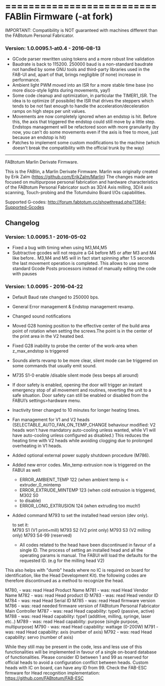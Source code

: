 ==========================
FABlin Firmware (-at fork)
==========================

IMPORTANT: Compatibility is NOT guaranteed with machines different than the FABtotum Personal Fabricator.

### Version: 1.0.0095.1-at0.4 - 2016-08-13
* GCode parser rewritten using tokens and a more robust line validation
* Baudrate is back to 115200. 250000 baud is a non-standard baudrate not handled by some GNU tools and third-party libraries used in the FAB-UI and, apart of that, brings negligible (if none) increase in performance.
* Ambient light PWM moved into an ISR for a more stable time base (no more disco-style lights during movements, yay!)
* Some code cleanup and optimization, in particular the TIMER1_ISR. The idea is to optimize (if possibile) the ISR that drives the steppers which tends to be not fast enough to handle the acceleration/deceleration ramps on high steps per unit values.
* Movements are now completely ignored when an endstop is hit. Before this, the axis that triggered the endstop could still move by a little step. Endstops management will be refactored soon with more granularity (by now, you can't do some movements even if the axis is free to move, just because an endstop is hit)
* Patches to implement some custom modifications to the machine (which doesn't break the compatibility with the official trunk by the way)

----------------------------------

FABtotum Marlin Derivate Firmware.

This is the FABlin, a Marlin Derivate Firmware. Marlin was originally created by Erik Zalm (https://github.com/ErikZalm/Marlin)
The changes made are focused on multipurpose personal fabrication and hardware characteristics of the FABtotum Personal Fabricator such as 3D/4 Axis milling, 3D/4 axis scanning, Touch-probing and the Totumduino Board I/Os capabilities.

Supported G-codes: http://forum.fabtotum.cc/showthread.php?1364-Supported-Gcodes

## Changelog
### Version: 1.0.0095.1 - 2016-05-02
* Fixed a bug with timing when using M3,M4,M5
* Subtractive gcodes will not require a G4 before M5 or after M3 and M4 like before..
  M3,M4 and M5 will in fact start spinning after 1.5 seconds the last movement operation is completed.
  This allows to use some standard Gcode Posts processors instead of manually editing the code with pauses

### Version: 1.0.0095 - 2016-04-22

* Default Baud rate changed to 250000 bps.
* General Error management & Endstop management revamp.
* Changed sound notifications
* Moved G28 homing position to the effective center of the build area point of rotation when setting the screws.The point is in the center of the print area in the V2 heated bed.
* Fixed G28 inability to probe the center of the work-area when z_max_endstop is triggered
* Sounds alerts revamp to be more clear, silent mode can be triggered on some commands that usually emit sound.
*  M735 S1-0 enable /disable silent mode (less beeps all around)
* If door safety is enabled, opening the door will trigger an instant emergency stop of all movement and routines, reverting the unit to a safe situation. Door safety can still be enabled or disabled from the FABUI’s settings>hardware menu.
* Inactivity timer changed to 10 minutes for longer heating times.
* Fan management for V1 and V2 heads (SELECTABLE_AUTO_FAN_ON_TEMP_CHANGE behaviour modified: V2 heads won't have mandatory auto-cooling unless wanted, while V1 will have auto-cooling unless configured as disabled.) This reduces the heating time with V2 heads while avoiding clogging due to prolonged overheating in V1 heads.
* Added optional external power supply shutdown procedure (M786).
* Added new error codes. Min_temp extrusion now is triggered on the FABUI as well:
   * ERROR_AMBIENT_TEMP 122 (when ambient temp is < extruder_0_mintemp
   * ERROR_EXTRUDE_MINTEMP 123 (when cold extrusion is triggered, M302 S0
   * to disable)
   * ERROR_LONG_EXTRUSION 124 (when extruding too much!)
* Added command M793 to set the installed head version (dev only).

   to set it:    
    M793 S1  (V1 print+mill)
    M793 S2  (V2 print only)
    M793 S3  (V2 milling only)
    M793 S4-99 (reserved)


   * All codes related to the head have been discontinued in favour of a single ID.
The process of setting an installed head and all the operating params is manual.
The FABUI will load the defaults for the requested ID. (e.g for the milling head V2)


This also helps with "dumb" heads where no IC is required on board for identification, like the Head Development Kit).
the following codes are therefore discontinued as a method to recognize the head.


M780, - was: read Head Product Name
M781 - was: read Head Vendor Name
M782 - was: read Head product ID
M783 - was: read Head vendor ID
M784 - was: read Head Serial ID
M785 - was: read Head firmware version
M786 - was: read needed firmware version of FABtotum Personal Fabricator Main Controller
M787 - was: read Head capability: type0 (passive, active)
M788 - was: read Head capability: type1 (additive, milling, syringe, laser etc..)
M789 - was: read Head capability: purpose (single purpose, multipurpose)
M790 - was: read Head capability: wattage (0-200W)
M791 - was: read Head capability: axis (number of axis)
M792 - was: read Head capability: servo (number of axis)


While they still may be present in the code, less and less use of this functionalities will be implemented in favour of a single on-board database of functionalities.
Please consider ID between 1 and 99 as reserved for official heads to avoid a configuration conflict between heads.
Custom heads with IC on board, can have any ID from 99. Check the FAB-ESC firmware for Head recognition implementation: https://github.com/FABtotum/FAB-ESC
